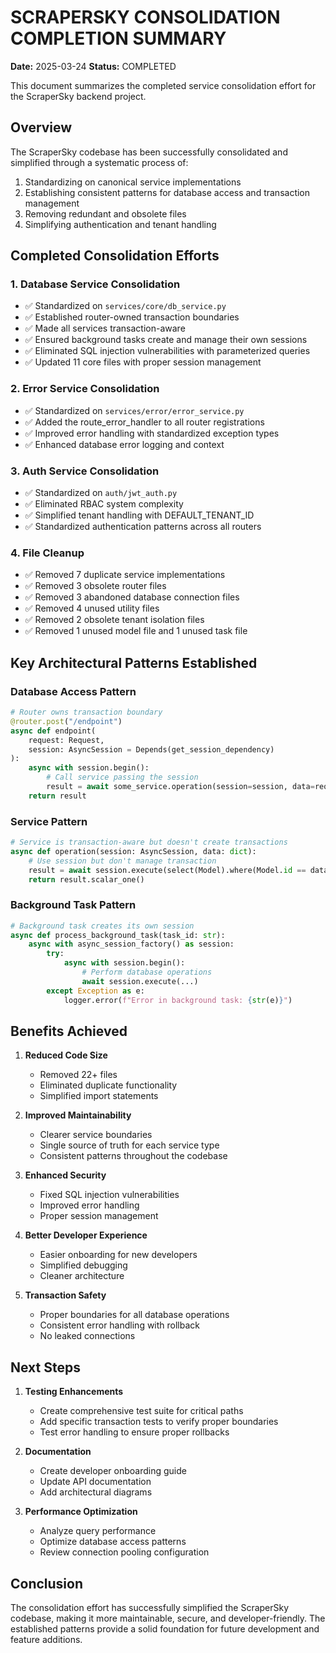 # SCRAPERSKY CONSOLIDATION COMPLETION SUMMARY

**Date:** 2025-03-24
**Status:** COMPLETED

This document summarizes the completed service consolidation effort for the ScraperSky backend project.

## Overview

The ScraperSky codebase has been successfully consolidated and simplified through a systematic process of:

1. Standardizing on canonical service implementations
2. Establishing consistent patterns for database access and transaction management
3. Removing redundant and obsolete files
4. Simplifying authentication and tenant handling

## Completed Consolidation Efforts

### 1. Database Service Consolidation
- ✅ Standardized on `services/core/db_service.py` 
- ✅ Established router-owned transaction boundaries
- ✅ Made all services transaction-aware
- ✅ Ensured background tasks create and manage their own sessions
- ✅ Eliminated SQL injection vulnerabilities with parameterized queries
- ✅ Updated 11 core files with proper session management

### 2. Error Service Consolidation
- ✅ Standardized on `services/error/error_service.py`
- ✅ Added the route_error_handler to all router registrations
- ✅ Improved error handling with standardized exception types
- ✅ Enhanced database error logging and context

### 3. Auth Service Consolidation
- ✅ Standardized on `auth/jwt_auth.py`
- ✅ Eliminated RBAC system complexity
- ✅ Simplified tenant handling with DEFAULT_TENANT_ID
- ✅ Standardized authentication patterns across all routers

### 4. File Cleanup
- ✅ Removed 7 duplicate service implementations
- ✅ Removed 3 obsolete router files
- ✅ Removed 3 abandoned database connection files
- ✅ Removed 4 unused utility files
- ✅ Removed 2 obsolete tenant isolation files
- ✅ Removed 1 unused model file and 1 unused task file

## Key Architectural Patterns Established

### Database Access Pattern
```python
# Router owns transaction boundary
@router.post("/endpoint")
async def endpoint(
    request: Request,
    session: AsyncSession = Depends(get_session_dependency)
):
    async with session.begin():
        # Call service passing the session
        result = await some_service.operation(session=session, data=request.dict())
    return result
```

### Service Pattern
```python
# Service is transaction-aware but doesn't create transactions
async def operation(session: AsyncSession, data: dict):
    # Use session but don't manage transaction
    result = await session.execute(select(Model).where(Model.id == data["id"]))
    return result.scalar_one()
```

### Background Task Pattern
```python
# Background task creates its own session
async def process_background_task(task_id: str):
    async with async_session_factory() as session:
        try:
            async with session.begin():
                # Perform database operations
                await session.execute(...)
        except Exception as e:
            logger.error(f"Error in background task: {str(e)}")
```

## Benefits Achieved

1. **Reduced Code Size**
   - Removed 22+ files
   - Eliminated duplicate functionality
   - Simplified import statements

2. **Improved Maintainability**
   - Clearer service boundaries
   - Single source of truth for each service type
   - Consistent patterns throughout the codebase

3. **Enhanced Security**
   - Fixed SQL injection vulnerabilities
   - Improved error handling
   - Proper session management

4. **Better Developer Experience**
   - Easier onboarding for new developers
   - Simplified debugging
   - Cleaner architecture

5. **Transaction Safety**
   - Proper boundaries for all database operations
   - Consistent error handling with rollback
   - No leaked connections

## Next Steps

1. **Testing Enhancements**
   - Create comprehensive test suite for critical paths
   - Add specific transaction tests to verify proper boundaries
   - Test error handling to ensure proper rollbacks

2. **Documentation**
   - Create developer onboarding guide
   - Update API documentation
   - Add architectural diagrams

3. **Performance Optimization**
   - Analyze query performance
   - Optimize database access patterns
   - Review connection pooling configuration

## Conclusion

The consolidation effort has successfully simplified the ScraperSky codebase, making it more maintainable, secure, and developer-friendly. The established patterns provide a solid foundation for future development and feature additions.